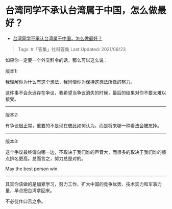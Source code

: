 # 台湾同学不承认台湾属于中国，怎么做最好？

- [台湾同学不承认台湾属于中国，怎么做最好？](https://www.zhihu.com/question/27239368/answer/2134472956)

>Tags: #「答集」社科答集
>Last Updated: 2021/09/23

如果你一定要一个外交辞令的话，那么可以这么说：

版本1:

我理解你为什么有这个想法，我同情你为保持这想法所做的努力。

这件事不会永远存在争议，我希望当争议消失的时候，最后的结果对你不要太难以接受。

---

版本2:

有争议很正常，重要的不是现在彼此如何认为，而是将来哪一种看法会被忘掉。

---

版本3:

这个争议最终偏向哪一边，不取决于我们谁的声音大，而很多的取决于我们谁的绩点排名更高。总而言之，努力总是对的。

May the best person win.

---

其实你该做的是加紧学习，努力工作，扩大中国的竞争优势、技术实力和军事力量，早点把台湾拿回来。

不必徒作口舌之争。

